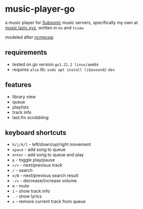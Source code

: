 # music-player-go
a music player for [Subsonic](subsonic.org) music servers, specifically my own at [music.lazic.xyz](https://music.lazic.xyz), written in `Go` and `tview`

modeled after [ncmpcpp](https://github.com/ncmpcpp/ncmpcpp)

## requirements
* tested on go version `go1.21.2 linux/amd64`
* requires `alsa` lib: `sudo apt install libasound2-dev`

## features
- library view
- queue
- playlists
- track info
- last.fm scrobbling

## keyboard shortcuts

* `h/j/k/l` - left/down/up/right movement
* `space` - add song to queue
* `enter` - add song to queue and play
* `p` - toggle play/pause
* `>/<` - next/previous track
* `/` - search
* `n/N` - next/previous search result
* `-/=` - decrease/increase volume
* `m` - mute
* `i` - show track info
* `.` - show lyrics
* `x` - remove current track from queue
